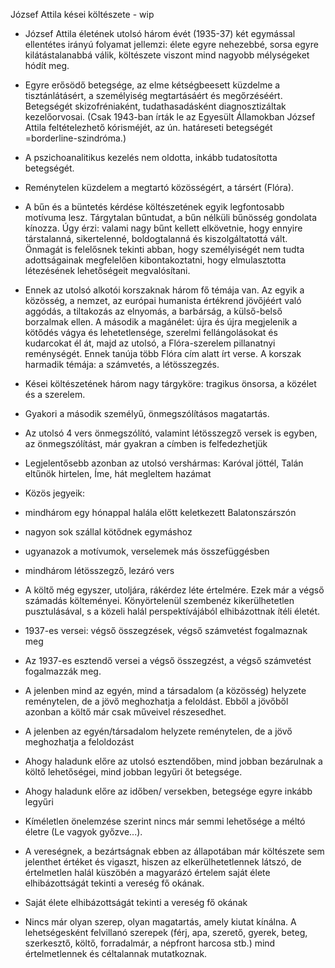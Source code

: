 József Attila kései költészete - wip

- József Attila életének utolsó három évét (1935-37) két egymással ellentétes irányú folyamat jellemzi:
élete egyre nehezebbé, sorsa egyre kilátástalanabbá válik, költészete viszont mind nagyobb
mélységeket hódít meg.
- Egyre erősödő betegsége, az elme kétségbeesett küzdelme a tisztánlátásért, a személyiség
megtartásáért és megőrzéséért. Betegségét skizofréniaként, tudathasadásként diagnosztizáltak
kezelőorvosai. (Csak 1943-ban írták le az Egyesült Államokban József Attila feltételezhető
kórisméjét, az ún. határeseti betegségét =borderline-szindróma.)
- A pszichoanalitikus kezelés nem oldotta, inkább tudatosította betegségét.
- Reménytelen küzdelem a megtartó közösségért, a társért (Flóra).
- A bűn és a büntetés kérdése költészetének egyik legfontosabb motívuma lesz. Tárgytalan bűntudat, a
bűn nélküli bűnösség gondolata kínozza. Úgy érzi: valami nagy bűnt kellett elkövetnie, hogy ennyire
társtalanná, sikertelenné, boldogtalanná és kiszolgáltatottá vált. Önmagát is felelősnek tekinti
abban, hogy személyiségét nem tudta adottságainak megfelelően kibontakoztatni, hogy elmulasztotta
létezésének lehetőségeit megvalósítani.
- Ennek az utolsó alkotói korszaknak három fő témája van. Az egyik a közösség, a nemzet, az európai
humanista értékrend jövőjéért való aggódás, a tiltakozás az elnyomás, a barbárság, a külső-belső
borzalmak ellen. A második a magánélet: újra és újra megjelenik a kötődés vágya és lehetetlensége,
szerelmi fellángolásokat és kudarcokat él át, majd az utolsó, a Flóra-szerelem pillanatnyi
reménységét. Ennek tanúja több Flóra cím alatt írt verse. A korszak harmadik témája: a számvetés, a
létösszegzés.
- Kései költészetének három nagy tárgyköre: tragikus önsorsa, a közélet és a szerelem.
- Gyakori a második személyű, önmegszólításos magatartás.
- Az utolsó 4 vers önmegszólító, valamint létösszegző versek is egyben, az önmegszólítást, már
gyakran a címben is felfedezhetjük
- Legjelentősebb azonban az utolsó vershármas: Karóval jöttél, Talán eltűnök hirtelen, Íme, hát
megleltem hazámat
- Közös jegyeik:
- mindhárom egy hónappal halála előtt keletkezett Balatonszárszón
- nagyon sok szállal kötődnek egymáshoz
- ugyanazok a motívumok, verselemek más összefüggésben
- mindhárom létösszegző, lezáró vers

- A költő még egyszer, utoljára, rákérdez léte értelmére. Ezek már a végső számadás költeményei.
Könyörtelenül szembenéz kikerülhetetlen pusztulásával, s a közeli halál perspektívájából
elhibázottnak ítéli életét.
- 1937-es versei: végső összegzések, végső számvetést fogalmaznak meg
- Az 1937-es esztendő versei a végső összegzést, a végső számvetést fogalmazzák meg.
- A jelenben mind az egyén, mind a társadalom (a közösség) helyzete reménytelen, de a jövő
meghozhatja a feloldást. Ebből a jövőből azonban a költő már csak műveivel részesedhet.
- A jelenben az egyén/társadalom helyzete reménytelen, de a jövő meghozhatja a feloldozást
- Ahogy haladunk előre az utolsó esztendőben, mind jobban bezárulnak a költő lehetőségei, mind
jobban legyűri őt betegsége.
- Ahogy haladunk előre az időben/ versekben, betegsége egyre inkább legyűri
- Kíméletlen önelemzése szerint nincs már semmi lehetősége a méltó életre (Le vagyok győzve...).
- A vereségnek, a bezártságnak ebben az állapotában már költészete sem jelenthet értéket és vigaszt,
hiszen az elkerülhetetlennek látszó, de értelmetlen halál küszöbén a magyarázó értelem saját élete
elhibázottságát tekinti a vereség fő okának.
- Saját élete elhibázottságát tekinti a vereség fő okának
- Nincs már olyan szerep, olyan magatartás, amely kiutat kínálna. A lehetségesként felvillanó szerepek
(férj, apa, szerető, gyerek, beteg, szerkesztő, költő, forradalmár, a népfront harcosa stb.) mind
értelmetlennek és céltalannak mutatkoznak.
